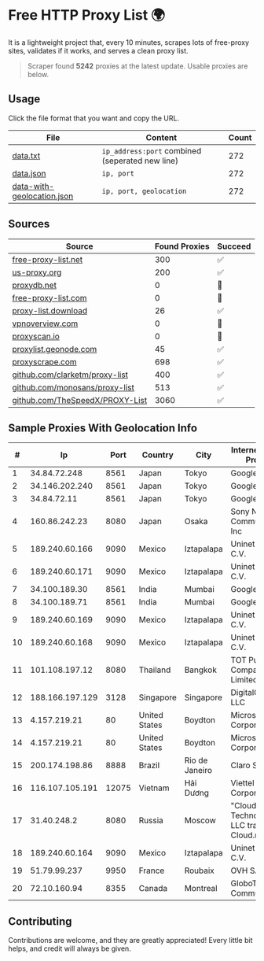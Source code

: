 
# Free HTTP Proxy List 🌍

It is a lightweight project that, every 10 minutes, scrapes lots of free-proxy sites, validates if it works, and serves a clean proxy list.


> Scraper found **5242** proxies at the latest update. Usable proxies are below.

## Usage

Click the file format that you want and copy the URL.


|File|Content|Count|
|----|-------|-----|
|[data.txt](https://raw.githubusercontent.com/themiralay/Proxy-List-World/master/data.txt)|`ip_address:port` combined (seperated new line)|272|
|[data.json](https://raw.githubusercontent.com/themiralay/Proxy-List-World/master/data.json)|`ip, port`|272|
|[data-with-geolocation.json](https://raw.githubusercontent.com/themiralay/Proxy-List-World/master/data-with-geolocation.json)|`ip, port, geolocation`|272|

## Sources

|Source|Found Proxies|Succeed|
|------|-------------|-------|
|[free-proxy-list.net](https://free-proxy-list.net)|300|✅|
|[us-proxy.org](https://www.us-proxy.org)|200|✅|
|[proxydb.net](http://proxydb.net)|0|🚫|
|[free-proxy-list.com](https://free-proxy-list.com/?page=&port=&type%5B%5D=http&type%5B%5D=https&up_time=0&search=Search)|0|🚫|
|[proxy-list.download](https://www.proxy-list.download/HTTP)|26|✅|
|[vpnoverview.com](https://vpnoverview.com/privacy/anonymous-browsing/free-proxy-servers)|0|🚫|
|[proxyscan.io](https://www.proxyscan.io)|0|🚫|
|[proxylist.geonode.com](https://proxylist.geonode.com/api/proxy-list?limit=300&page=1&sort_by=lastChecked&sort_type=desc&protocols=http,https)|45|✅|
|[proxyscrape.com](https://api.proxyscrape.com/v2/?request=displayproxies&protocol=http&timeout=10000&country=all&ssl=all&anonymity=all)|698|✅|
|[github.com/clarketm/proxy-list](https://raw.githubusercontent.com/clarketm/proxy-list/master/proxy-list-raw.txt)|400|✅|
|[github.com/monosans/proxy-list](https://raw.githubusercontent.com/monosans/proxy-list/main/proxies/http.txt)|513|✅|
|[github.com/TheSpeedX/PROXY-List](https://raw.githubusercontent.com/TheSpeedX/PROXY-List/master/http.txt)|3060|✅|


## Sample Proxies With Geolocation Info

|#|Ip|Port|Country|City|Internet Service Provider|
|-|--|----|-------|----|-------------------------|
|1|34.84.72.248|8561|Japan|Tokyo|Google LLC|
|2|34.146.202.240|8561|Japan|Tokyo|Google LLC|
|3|34.84.72.11|8561|Japan|Tokyo|Google LLC|
|4|160.86.242.23|8080|Japan|Osaka|Sony Network Communications Inc|
|5|189.240.60.166|9090|Mexico|Iztapalapa|Uninet S.A. de C.V.|
|6|189.240.60.171|9090|Mexico|Iztapalapa|Uninet S.A. de C.V.|
|7|34.100.189.30|8561|India|Mumbai|Google LLC|
|8|34.100.189.71|8561|India|Mumbai|Google LLC|
|9|189.240.60.169|9090|Mexico|Iztapalapa|Uninet S.A. de C.V.|
|10|189.240.60.168|9090|Mexico|Iztapalapa|Uninet S.A. de C.V.|
|11|101.108.197.12|8080|Thailand|Bangkok|TOT Public Company Limited|
|12|188.166.197.129|3128|Singapore|Singapore|DigitalOcean, LLC|
|13|4.157.219.21|80|United States|Boydton|Microsoft Corporation|
|14|4.157.219.21|80|United States|Boydton|Microsoft Corporation|
|15|200.174.198.86|8888|Brazil|Rio de Janeiro|Claro S.A|
|16|116.107.105.191|12075|Vietnam|Hải Dương|Viettel Corporation|
|17|31.40.248.2|8080|Russia|Moscow|"Cloud Technologies" LLC trading as Cloud.ru|
|18|189.240.60.164|9090|Mexico|Iztapalapa|Uninet S.A. de C.V.|
|19|51.79.99.237|9950|France|Roubaix|OVH SAS|
|20|72.10.160.94|8355|Canada|Montreal|GloboTech Communications|



## Contributing

Contributions are welcome, and they are greatly appreciated! Every
little bit helps, and credit will always be given.

